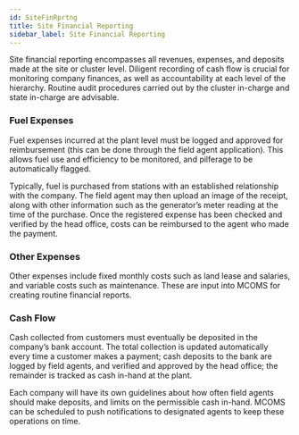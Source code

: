 ```yaml
---
id: SiteFinRprtng
title: Site Financial Reporting
sidebar_label: Site Financial Reporting
---
```


Site financial reporting encompasses all revenues, expenses, and deposits made at the site or cluster level. Diligent recording of cash flow is crucial for monitoring company finances, as well as accountability at each level of the hierarchy. Routine audit procedures carried out by the cluster in-charge and state in-charge are advisable.

### Fuel Expenses
Fuel expenses incurred at the plant level must be logged and approved for reimbursement (this can be done through the field agent application). This allows fuel use and efficiency to be monitored, and pilferage to be automatically flagged.

Typically, fuel is purchased from stations with an established relationship with the company. The field agent may then upload an image of the receipt, along with other information such as the generator’s meter reading at the time of the purchase. Once the registered expense has been checked and verified by the head office, costs can be reimbursed to the agent who made the payment.

### Other Expenses
Other expenses include fixed monthly costs such as land lease and salaries, and variable costs such as maintenance. These are input into MCOMS for creating routine financial reports.

### Cash Flow
Cash collected from customers must eventually be deposited in the company’s bank account. The total collection is updated automatically every time a customer makes a payment; cash deposits to the bank are logged by field agents, and verified and approved by the head office; the remainder is tracked as cash in-hand at the plant.

Each company will have its own guidelines about how often field agents should make deposits, and limits on the permissible cash in-hand. MCOMS can be scheduled to push notifications to designated agents to keep these operations on time.
